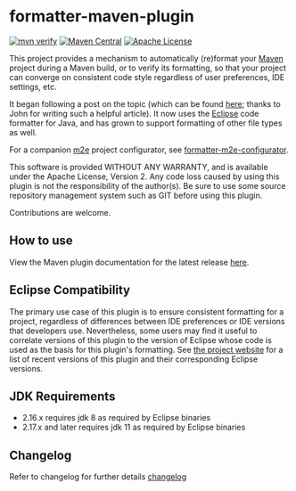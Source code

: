 formatter-maven-plugin
======================

[![mvn verify][ci_img]][ci_link]
[![Maven Central][maven_img]][maven_link]
[![Apache License][license_img]][license_link]

This project provides a mechanism to automatically (re)format your [Maven]
project during a Maven build, or to verify its formatting, so that your project
can converge on consistent code style regardless of user preferences, IDE
settings, etc.

It began following a post on the topic (which can be found [here][blog]; thanks
to John for writing such a helpful article). It now uses the [Eclipse] code
formatter for Java, and has grown to support formatting of other file types as
well.

For a companion [m2e] project configurator, see [formatter-m2e-configurator].

This software is provided WITHOUT ANY WARRANTY, and is available under the
Apache License, Version 2. Any code loss caused by using this plugin is not the
responsibility of the author(s). Be sure to use some source repository
management system such as GIT before using this plugin.

Contributions are welcome.

## How to use

View the Maven plugin documentation for the latest release [here][plugin-docs].

## Eclipse Compatibility

The primary use case of this plugin is to ensure consistent formatting for a
project, regardless of differences between IDE preferences or IDE versions that
developers use. Nevertheless, some users may find it useful to correlate
versions of this plugin to the version of Eclipse whose code is used as the
basis for this plugin's formatting. See [the project website][compat] for a
list of recent versions of this plugin and their corresponding Eclipse
versions.

## JDK Requirements
- 2.16.x requires jdk 8 as required by Eclipse binaries
- 2.17.x and later requires jdk 11 as required by Eclipse binaries

## Changelog

Refer to changelog for further details [changelog](CHANGELOG.md)

[Eclipse]: https://eclipse.org
[Maven]: https://maven.apache.org
[blog]: https://ssscripting.wordpress.com/2009/06/10/how-to-use-the-eclipse-code-formatter-from-your-code/
[ci_img]: https://github.com/revelc/formatter-maven-plugin/workflows/mvn%20verify/badge.svg
[ci_link]: https://github.com/revelc/formatter-maven-plugin/actions
[compat]: https://code.revelc.net/formatter-maven-plugin/eclipse-versions.html
[formatter-m2e-configurator]: https://github.com/revelc/formatter-m2e-configurator
[license_img]: https://img.shields.io/badge/license-Apache%202.0-blue.svg
[license_link]: https://github.com/revelc/formatter-maven-plugin/blob/main/LICENSE
[m2e]: https://eclipse.org/m2e
[maven_img]: https://maven-badges.herokuapp.com/maven-central/net.revelc.code.formatter/formatter-maven-plugin/badge.svg
[maven_link]: https://maven-badges.herokuapp.com/maven-central/net.revelc.code.formatter/formatter-maven-plugin
[plugin-docs]: https://code.revelc.net/formatter-maven-plugin/
[related1]: https://wiki.eclipse.org/M2E_extension_development_environment
[related2]: https://wiki.eclipse.org/Submitting_M2E_marketplace_entries
[related3]: https://www.eclipse.org/forums/index.php/t/478639/0/unread/
[related4]: https://www.vogella.com/articles/EclipsePreferences/article.html
